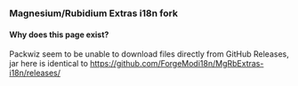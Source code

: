 ### Magnesium/Rubidium Extras i18n fork
#### Why does this page exist?
Packwiz seem to be unable to download files directly from GitHub Releases, jar here is identical to https://github.com/ForgeModi18n/MgRbExtras-i18n/releases/
